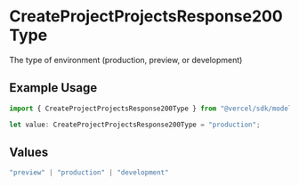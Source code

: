 # CreateProjectProjectsResponse200Type

The type of environment (production, preview, or development)

## Example Usage

```typescript
import { CreateProjectProjectsResponse200Type } from "@vercel/sdk/models/createprojectop.js";

let value: CreateProjectProjectsResponse200Type = "production";
```

## Values

```typescript
"preview" | "production" | "development"
```